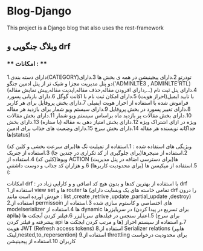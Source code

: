 # Blog-Django
This project is a Django blog that also uses the rest-framework

## وبلاگ جنگویی و drf
### ** امکانات : **
1.دارای دسته بندی(CATEGORY)تودرتو 
2.دارای پیجینیشن در همه ی بخش ها
3.دارای دو پنل مدیریت مجزا و شیک تر از پنل ادمین جنگو('ADMINLTE3 , ADMINLTE'RTL)(دارای افرودن مقاله,حذف مقاله,اپدیت مقاله,پیش نمایش مقاله,...)
4.دارای پنل ثبت نام با تایید ایمیل(احراز هویت)
5.دارای امکان ثبت نام با اکانت گوگل
6.دارای بازیابی پسورد فراموش شده با استفاده از احراز هویت ایمیلی
7.دارای بخش پروفایل برای هر کاربر 
8.دارای تغییر پسورد در بخش پروفایل 
9.دارای سیستم ویو شمار برای بازدید هر مقاله
10.دارای بخش مقالات پر بازدید ماه براساس سیستم ویو شمار
11.دارای بخش مقالات ویژه در ازای اشتراک ویژه
12.دارای بخش امتیاز دهی به مقاله  (با ستاره)
13.دارای بخش جداگانه نویسنده هر مقاله
14.دارای بخش سرچ
15.دارای وضعیت های جذاب برای ادمین ها(status)


ویژیگی های استفاده شده :
1.استفاده از تمپلیت تگ ها(برای سرعت بخشی و کلین کد)
2.استفاده از منیجرها(برای جلوگیری از کد تکراری در چندین جا)
3.استفاده از جنریک ویوها(کلین کد)
4.استفاده از ACTION ها(برای دسترسی اضافه در پنل مدیریت)
5.استفاده از میکیسن ها (برای محدودیت  کاربرها)
6.و هزاران کد جذاب و دوست داشتنی (:


امکانات drf :
با استفاده از بهترین کدها و بدون هیچ کد اصافی و و کارایی زیاد در drf
1.استفاده از view set ها و router ها (تمامی خاسته های یک وبسایت دارای drf را درون خودش اورده است
مانند : list ,create ,retrive ,update ,partial_update ,destroy)
2.استفاده از permissoin های اختصاصی و کاستوم سازی شده
3.استفاده از modelserializer ها
4.استفاده از dynamic در سریایزرها (برای تسریع در پیدا کردن apiها)
5.اعتبار سنجس در فیلدهای سریالیزر
6.فیلتر کردن آبجکت ها (برای سرچ پیشرفته و فیلتر کردن api ها و مرتب کردن ابجکت ها)
7.و استفاده از سیستم احراز هویت  JWT (Refresh access tokens)
8.استفاده از Serializer relations (هایپر لینک,nested,to_repersention)
9.استفاده از throttling برای محدودیت درخواست کاربران
10.استفاده از پیجینیشن
